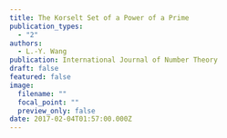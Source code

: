 ```yaml
---
title: The Korselt Set of a Power of a Prime
publication_types:
  - "2"
authors:
  - L.-Y. Wang
publication: International Journal of Number Theory
draft: false
featured: false
image:
  filename: ""
  focal_point: ""
  preview_only: false
date: 2017-02-04T01:57:00.000Z
---
```

